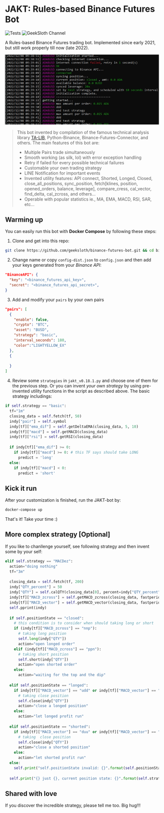 # JAKT: Rules-based Binance Futures Bot

![Tests](https://github.com/mrjbq7/ta-lib/actions/workflows/tests.yml/badge.svg)
![GeekSloth Channel](https://img.shields.io/badge/YouTube-%23FF0000.svg?style=for-the-badge&logo=YouTube&logoColor=white)

A Rules-based Binance Futures trading bot. Implemented since early 2021, but still work properly till now (late 2022).

![SS](static/ss.jpg)

> This bot invented by compilation of the famous technical analysis library [TA-LIB](http://ta-lib.org), Python-Binance, Binance-Futures-Connector, and others. The main features of this bot are:
> * Multiple Pairs trade simultaneously
> * Smooth working (as silk, lol) with error exception handling
> * Retry if failed for every possible technical failures
> * Customable your own trading strategy
> * LINE Notification for important events
> * Invented utility features: API connect, Shorted, Longed, Closed, close_all_positions, sync_position, fetch[klines, position, opened_orders, balance, leverage], compare_cress, cal_vector, find_delta, cal_zcross, and others...
> * Operable with popular statistics ie., MA, EMA, MACD, RSI, SAR, etc...

## Warming up
You can easily run this bot with **Docker Compose** by following these steps:

1. Clone and get into this repo:
```bash
git clone https://github.com/geeksloth/binance-futures-bot.git && cd binance-futures-bot
```

2. Change name or copy `config-dist.json` to `config.json` and then add your keys generated from your *Binance API*:
```json
"BinanceAPI": {
  "key": "<binance_futures_api_key>",
  "secret": "<binance_futures_api_secret>",
}
```

3. Add and modify your `pairs` by your own pairs
```json
"pairs": [
  {
    "enable": false,
    "crypto": "BTC",
    "asset": "BUSD",
    "strategy": "basic",
    "interval_seconds": 180,
    "color":"LIGHTYELLOW_EX"
  },
  {
  
  }
]
```

4. Review some `strategies` in `jakt_v0.18.1.py` and choose one of them for the previous step. Or you can invent *your own strategy* by using pre-invented utility functions in the script as described above. The basic strategy includings:
```python
if self.strategy == "basic":
  tf="1m"
  closing_data = self.fetch(tf, 50)
  indy["pair"] = self.symbol
  indy[tf]["ema_dif"] = self.getDeltaEMA(closing_data, 5, 10)
  indy[tf]["macd"] = self.getMACD(closing_data)
  indy[tf]["rsi"] = self.getRSI(closing_data)

  if indy[tf]["ema_dif"] >= 0:
    if indy[tf]["macd"] >= 0: # this TF says should take LONG
      predict = 'long'
  else:
    if indy[tf]["macd"] < 0:
      predict = 'short'
```


## Kick it run
After your customization is finished, run the JAKT-bot by:
```bash
docker-compose up
```
That's it! Take your time :)


## More complex strategy [Optional]
If you like to chanllenge yourself, see following strategy and then invent some by your self:
```python
elif self.strategy == "MACDez":
  action="doing nothing"
  tf="3m"

  closing_data = self.fetch(tf, 200)
  indy["QTY_percent"] = 50
  indy["QTY"] = self.calQTY(closing_data[0], percent=indy["QTY_percent"])
  indy[tf]["MACD_zcross"] = self.getMACD_zcross(closing_data, fastperiod=66, slowperiod=100, signalperiod=33)
  indy[tf]["MACD_vector"] = self.getMACD_vector(closing_data, fastperiod=66, slowperiod=100, signalperiod=33, step=1)
  self.pprint(indy)

  if self.positionState == "closed":
    # this condition is to consider when should taking long or short
    if (indy[tf]["MACD_zcross"] == "nnp"):
      # taking long position
      self.long(indy["QTY"])
      action="open longed order"
    elif (indy[tf]["MACD_zcross"] == "ppn"):
      # taking short position
      self.short(indy["QTY"])
      action="open shorted order"
    else:
      action="waiting for the top and the dip"

  elif self.positionState == "longed":
    if indy[tf]["MACD_vector"] == "udd" or indy[tf]["MACD_vector"] == "ddd":
      # taking close position
      self.close(indy["QTY"])
      action="close a longed position"
    else:
      action="let longed profit run"

  elif self.positionState == "shorted":
    if indy[tf]["MACD_vector"] == "duu" or indy[tf]["MACD_vector"] == "uuu":
      # taking  close position
      self.close(indy["QTY"])
      action="close a shorted position"
    else:
      action="let shorted profit run"
  else:
    self.print("self.positionState invalid: {}".format(self.positionState))

  self.print("{} just {}, current position state: {}".format(self.strategy, action, self.positionState))
```

## Shared with love
If you discover the incredible strategy, please tell me too. Big hug!!!
